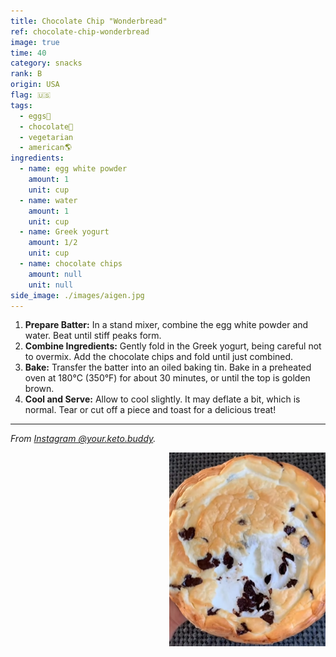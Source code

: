 ```yaml
---
title: Chocolate Chip "Wonderbread"
ref: chocolate-chip-wonderbread
image: true
time: 40
category: snacks
rank: B
origin: USA
flag: 🇺🇸
tags:
  - eggs🥚
  - chocolate🍫
  - vegetarian
  - american🌎
ingredients:
  - name: egg white powder
    amount: 1
    unit: cup
  - name: water
    amount: 1
    unit: cup
  - name: Greek yogurt
    amount: 1/2
    unit: cup
  - name: chocolate chips
    amount: null
    unit: null
side_image: ./images/aigen.jpg
---
```


1. **Prepare Batter:** In a stand mixer, combine the egg white powder and water.
Beat until stiff peaks form. 
2. **Combine Ingredients:** Gently fold in the Greek yogurt, being careful not to overmix.
Add the chocolate chips and fold until just combined.
3. **Bake:** Transfer the batter into an oiled baking tin. Bake in a preheated oven at 180°C (350°F) for about 30 minutes, or until the top is golden brown.
4. **Cool and Serve:** Allow to cool slightly. It may deflate a bit, which is normal. Tear or cut off a piece and toast for a delicious treat!

---

_From [Instagram @your.keto.buddy](https://www.instagram.com/reel/C-9_ezySGAH/?utm_source=ig_web_copy_link&igsh=MzRlODBiNWFlZA==)._

<img src="images/chocolate_chip_wonderbread.png" style="width:250px; float:right;"/>